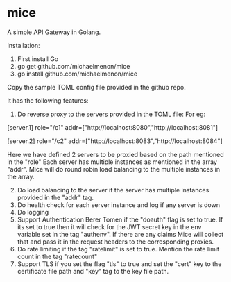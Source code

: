 # mice
A simple API Gateway in Golang.

Installation:
1) First install Go
2) go get github.com/michaelmenon/mice
3) go install github.com/michaelmenon/mice

Copy the sample TOML config file provided in the github repo.

It has the following features:

1) Do reverse proxy to the servers provided in the TOML file:
  For eg: 
  
  [server.1]
  role="/c1"
  addr=["http://localhost:8080","http://localhost:8081"]
  
  [server.2]
  role="/c2"
  addr=["http://localhost:8083","http://localhost:8084"]
  
  Here we have defined 2 servers to be proxied based on the path mentioned in the "role"
  Each server has multiple  instances as mentioned in the array "addr". Mice will do round robin load balancing to the multiple instances in the array.
  
2) Do load balancing to the server if the server has multiple instances provided in the "addr" tag.
3) Do health check for each server instance and log if any server is down
4) Do logging 
5) Support Authentication Berer Tomen if the "doauth" flag is set to true. If its set to true then it will check for the JWT secret key in the env variable set in the tag "authenv". If there are any claims Mice will collect that and pass it in the request headers to the corresponding proxies.
6) Do rate limiting if the tag "ratelimit" is set to true. Mention the rate limit count in the tag "ratecount"
7) Support TLS if you set the flag "tls" to true and set the "cert" key to the certificate file path and "key" tag to the key file path.
